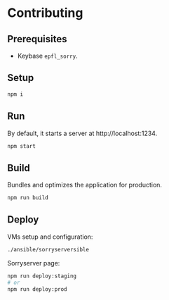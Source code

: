 # Contributing

## Prerequisites

* Keybase `epfl_sorry`.

## Setup

```sh
npm i
```

## Run

By default, it starts a server at http://localhost:1234.

```sh
npm start
```

## Build

Bundles and optimizes the application for production.

```sh
npm run build
```

## Deploy

VMs setup and configuration:

```sh
./ansible/sorryserversible
```

Sorryserver page:

```sh
npm run deploy:staging
# or
npm run deploy:prod
```
